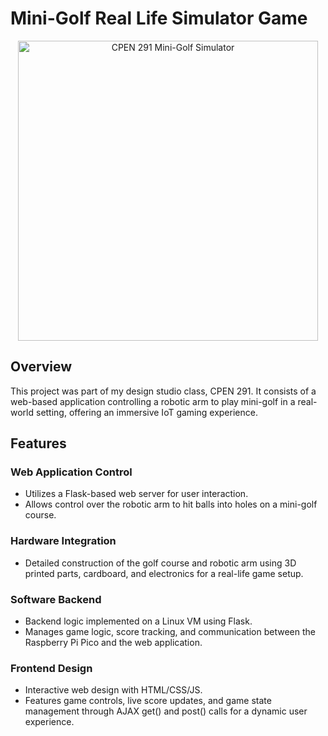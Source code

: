 # Mini-Golf Real Life Simulator Game

<div align="center">
  <a href="https://www.youtube.com/embed/xMsV1JsLHl0?si=TGe2Msowsx5NmyLj">
    <img src="https://www.youtube.com/embed/xMsV1JsLHl0?si=TGe2Msowsx5NmyLj.jpg" alt="CPEN 291 Mini-Golf Simulator" style="width: 480px; height: auto;">
  </a>
</div>

## Overview
This project was part of my design studio class, CPEN 291. It consists of a web-based application controlling a robotic arm to play mini-golf in a real-world setting, offering an immersive IoT gaming experience.

## Features

### Web Application Control
- Utilizes a Flask-based web server for user interaction.
- Allows control over the robotic arm to hit balls into holes on a mini-golf course.

### Hardware Integration
- Detailed construction of the golf course and robotic arm using 3D printed parts, cardboard, and electronics for a real-life game setup.

### Software Backend
- Backend logic implemented on a Linux VM using Flask.
- Manages game logic, score tracking, and communication between the Raspberry Pi Pico and the web application.

### Frontend Design
- Interactive web design with HTML/CSS/JS.
- Features game controls, live score updates, and game state management through AJAX get() and post() calls for a dynamic user experience.
